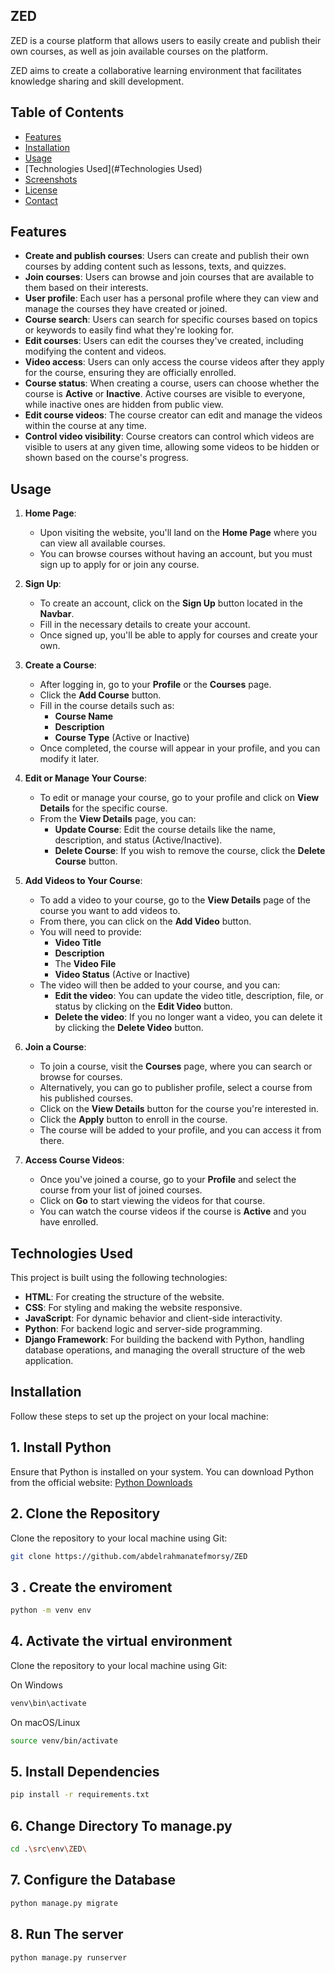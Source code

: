 ## ZED

ZED is a course platform that allows users to easily create and publish their own courses, as well as join available courses on the platform. 

ZED aims to create a collaborative learning environment that facilitates knowledge sharing and skill development.

## Table of Contents
- [Features](#Features)
- [Installation](#installation)
- [Usage](#Usage)
- [Technologies Used](#Technologies Used)
- [Screenshots](#screenshots)
- [License](#license)
- [Contact](#contact)


## Features

- **Create and publish courses**: Users can create and publish their own courses by adding content such as lessons, texts, and quizzes.
- **Join courses**: Users can browse and join courses that are available to them based on their interests.
- **User profile**: Each user has a personal profile where they can view and manage the courses they have created or joined.
- **Course search**: Users can search for specific courses based on topics or keywords to easily find what they're looking for.
- **Edit courses**: Users can edit the courses they've created, including modifying the content and videos.
- **Video access**: Users can only access the course videos after they apply for the course, ensuring they are officially enrolled.
- **Course status**: When creating a course, users can choose whether the course is **Active** or **Inactive**. Active courses are visible to everyone, while inactive ones are hidden from public view.
- **Edit course videos**: The course creator can edit and manage the videos within the course at any time.
- **Control video visibility**: Course creators can control which videos are visible to users at any given time, allowing some videos to be hidden or shown based on the course's progress.

## Usage

1. **Home Page**:
   - Upon visiting the website, you'll land on the **Home Page** where you can view all available courses.
   - You can browse courses without having an account, but you must sign up to apply for or join any course.

2. **Sign Up**:
   - To create an account, click on the **Sign Up** button located in the **Navbar**.
   - Fill in the necessary details to create your account.
   - Once signed up, you'll be able to apply for courses and create your own.

3. **Create a Course**:
   - After logging in, go to your **Profile** or the **Courses** page.
   - Click the **Add Course** button.
   - Fill in the course details such as:
     - **Course Name**
     - **Description**
     - **Course Type** (Active or Inactive)
   - Once completed, the course will appear in your profile, and you can modify it later.

4. **Edit or Manage Your Course**:
   - To edit or manage your course, go to your profile and click on **View Details** for the specific course.
   - From the **View Details** page, you can:
     - **Update Course**: Edit the course details like the name, description, and status (Active/Inactive).
     - **Delete Course**: If you wish to remove the course, click the **Delete Course** button.

5. **Add Videos to Your Course**:
   - To add a video to your course, go to the **View Details** page of the course you want to add videos to.
   - From there, you can click on the **Add Video** button.
   - You will need to provide:
     - **Video Title**
     - **Description**
     - The **Video File**
     - **Video Status** (Active or Inactive)
   - The video will then be added to your course, and you can:
     - **Edit the video**: You can update the video title, description, file, or status by clicking on the **Edit Video** button.
     - **Delete the video**: If you no longer want a video, you can delete it by clicking the **Delete Video** button.

6. **Join a Course**:
   - To join a course, visit the **Courses** page, where you can search or browse for courses.
   - Alternatively, you can go to publisher profile, select a course from his published courses. 
   - Click on the **View Details** button for the course you're interested in.
   - Click the **Apply** button to enroll in the course.
   - The course will be added to your profile, and you can access it from there.

7. **Access Course Videos**:
   - Once you've joined a course, go to your **Profile** and select the course from your list of joined courses.
   - Click on **Go** to start viewing the videos for that course.
   - You can watch the course videos if the course is **Active** and you have enrolled.

## Technologies Used

This project is built using the following technologies:

- **HTML**: For creating the structure of the website.
- **CSS**: For styling and making the website responsive.
- **JavaScript**: For dynamic behavior and client-side interactivity.
- **Python**: For backend logic and server-side programming.
- **Django Framework**: For building the backend with Python, handling database operations, and managing the overall structure of the web application.

## Installation

Follow these steps to set up the project on your local machine:

## 1. Install Python
Ensure that Python is installed on your system. You can download Python from the official website: [Python Downloads](https://www.python.org/downloads/)

## 2. Clone the Repository
Clone the repository to your local machine using Git:
```bash
git clone https://github.com/abdelrahmanatefmorsy/ZED
```
## 3 . Create the enviroment

```bash
python -m venv env
```
## 4. Activate the virtual environment
Clone the repository to your local machine using Git:

 On Windows
 
```bash
venv\bin\activate
```
On macOS/Linux

```bash
source venv/bin/activate
```

## 5. Install Dependencies

```bash
pip install -r requirements.txt
```
## 6. Change Directory To manage.py 
```bash
cd .\src\env\ZED\ 
```
## 7. Configure the Database

```bash
python manage.py migrate
```

## 8. Run The server

```bash
python manage.py runserver
```
